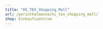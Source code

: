 ```yaml
---
title: "HI_TEX_Shopping_Mall"
url: /perinthalmanna/hi_tex_shopping_mall/
shop: Einkaufszentrum
---
```

